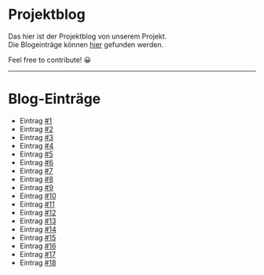 # Projektblog

Das hier ist der Projektblog von unserem Projekt.  
Die Blogeinträge können [hier](https://github.com/green-sprout/blog/discussions) gefunden werden.

Feel free to contribute! 😀

---
# Blog-Einträge
- Eintrag [#1](https://github.com/green-sprout/blog/discussions/1) 
- Eintrag [#2](https://github.com/green-sprout/blog/discussions/3)
- Eintrag [#3](https://github.com/green-sprout/blog/discussions/4)
- Eintrag [#4](https://github.com/green-sprout/blog/discussions/5)
- Eintrag [#5](https://github.com/green-sprout/blog/discussions/6)
- Eintrag [#6](https://github.com/green-sprout/blog/discussions/7) 
- Eintrag [#7](https://github.com/green-sprout/blog/discussions/8)
- Eintrag [#8](https://github.com/green-sprout/blog/discussions/9)
- Eintrag [#9](https://github.com/green-sprout/blog/discussions/10)
- Eintrag [#10](https://github.com/green-sprout/blog/discussions/11)
- Eintrag [#11](https://github.com/green-sprout/blog/discussions/12)
- Eintrag [#12](https://github.com/green-sprout/blog/discussions/13)
- Eintrag [#13](https://github.com/green-sprout/blog/discussions/14)
- Eintrag [#14](https://github.com/green-sprout/blog/discussions/15)
- Eintrag [#15](https://github.com/green-sprout/blog/discussions/16)
- Eintrag [#16](https://github.com/green-sprout/blog/discussions/17)
- Eintrag [#17](https://github.com/green-sprout/blog/discussions/19)
- Eintrag [#18](https://github.com/green-sprout/blog/discussions/18)
